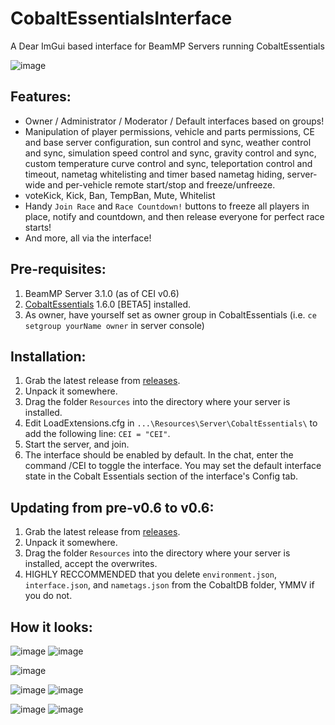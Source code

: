 # CobaltEssentialsInterface
A Dear ImGui based interface for BeamMP Servers running CobaltEssentials

![image](https://user-images.githubusercontent.com/49531350/158417299-c2b3168d-e3b9-47d4-9c22-068679853464.png)

## Features:

* Owner / Administrator / Moderator / Default interfaces based on groups!
* Manipulation of player permissions, vehicle and parts permissions, CE and base server configuration, sun control and sync, weather control and sync, simulation speed control and sync, gravity control and sync, custom temperature curve control and sync, teleportation control and timeout, nametag whitelisting and timer based nametag hiding, server-wide and per-vehicle remote start/stop and freeze/unfreeze.
* voteKick, Kick, Ban, TempBan, Mute, Whitelist
* Handy `Join Race` and `Race Countdown!` buttons to freeze all players in place, notify and countdown, and then release everyone for perfect race starts!
* And more, all via the interface!

## Pre-requisites:

1. BeamMP Server 3.1.0 (as of CEI v0.6)
2. [CobaltEssentials](https://github.com/prestonelam2003/CobaltEssentials) 1.6.0 [BETA5] installed.
3. As owner, have yourself set as owner group in CobaltEssentials (i.e. `ce setgroup yourName owner` in server console)

## Installation:

1. Grab the latest release from [releases](https://github.com/StanleyDudek/CobaltEssentialsInterface/releases).
2. Unpack it somewhere.
3. Drag the folder `Resources` into the directory where your server is installed.
4. Edit LoadExtensions.cfg in `...\Resources\Server\CobaltEssentials\` to add the following line: `CEI = "CEI"`.
5. Start the server, and join.
6. The interface should be enabled by default. In the chat, enter the command /CEI to toggle the interface. You may set the default interface state in the Cobalt Essentials section of the interface's Config tab.

## Updating from pre-v0.6 to v0.6:

1. Grab the latest release from [releases](https://github.com/StanleyDudek/CobaltEssentialsInterface/releases).
2. Unpack it somewhere.
3. Drag the folder `Resources` into the directory where your server is installed, accept the overwrites.
4. HIGHLY RECCOMMENDED that you delete `environment.json`, `interface.json`, and `nametags.json` from the CobaltDB folder, YMMV if you do not.

## How it looks:

![image](https://user-images.githubusercontent.com/49531350/158418129-5e165ad8-b11a-4596-8e8e-002ead2b027b.png)
![image](https://user-images.githubusercontent.com/49531350/158417770-439511b4-d382-4343-a334-39037a81f051.png)

![image](https://user-images.githubusercontent.com/49531350/158418623-af96cd8e-87d7-43ce-8cf3-d70659699f48.png)

![image](https://user-images.githubusercontent.com/49531350/158418747-62afe261-af52-476e-802d-d5d7143d648d.png)
![image](https://user-images.githubusercontent.com/49531350/158418876-f8e3e10e-0895-447f-aa09-b18d0209a9f2.png)

![image](https://user-images.githubusercontent.com/49531350/158419418-8dbba6e4-4b18-49dd-9979-47f2cd1d42ba.png)
![image](https://user-images.githubusercontent.com/49531350/158420977-c2947fba-cc36-40a7-a968-c8d8f90fdd89.png)
